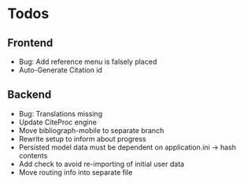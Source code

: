 Todos
=====

Frontend
--------
- Bug: Add reference menu is falsely placed
- Auto-Generate Citation id

Backend
-------
- Bug: Translations missing
- Update CiteProc engine
- Move bibliograph-mobile to separate branch
- Rewrite setup to inform about progress
- Persisted model data must be dependent on application.ini -> hash contents
- Add check to avoid re-importing of initial user data
- Move routing info into separate file

